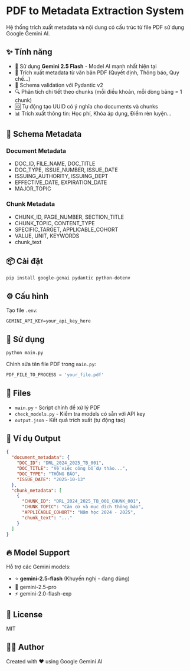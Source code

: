 # PDF to Metadata Extraction System

Hệ thống trích xuất metadata và nội dung có cấu trúc từ file PDF sử dụng Google Gemini AI.

## ✨ Tính năng

- 🤖 Sử dụng **Gemini 2.5 Flash** - Model AI mạnh nhất hiện tại
- 📄 Trích xuất metadata từ văn bản PDF (Quyết định, Thông báo, Quy chế...)
- 🎯 Schema validation với Pydantic v2
- 🔍 Phân tích chi tiết theo chunks (mỗi điều khoản, mỗi dòng bảng = 1 chunk)
- 🆔 Tự động tạo UUID có ý nghĩa cho documents và chunks
- 📊 Trích xuất thông tin: Học phí, Khóa áp dụng, Điểm rèn luyện...

## 🚀 Schema Metadata

### Document Metadata
- DOC_ID, FILE_NAME, DOC_TITLE
- DOC_TYPE, ISSUE_NUMBER, ISSUE_DATE
- ISSUING_AUTHORITY, ISSUING_DEPT
- EFFECTIVE_DATE, EXPIRATION_DATE
- MAJOR_TOPIC

### Chunk Metadata
- CHUNK_ID, PAGE_NUMBER, SECTION_TITLE
- CHUNK_TOPIC, CONTENT_TYPE
- SPECIFIC_TARGET, APPLICABLE_COHORT
- VALUE, UNIT, KEYWORDS
- chunk_text

## 📦 Cài đặt

```bash
pip install google-genai pydantic python-dotenv
```

## ⚙️ Cấu hình

Tạo file `.env`:
```
GEMINI_API_KEY=your_api_key_here
```

## 🎯 Sử dụng

```python
python main.py
```

Chỉnh sửa tên file PDF trong `main.py`:
```python
PDF_FILE_TO_PROCESS = 'your_file.pdf'
```

## 📁 Files

- `main.py` - Script chính để xử lý PDF
- `check_models.py` - Kiểm tra models có sẵn với API key
- `output.json` - Kết quả trích xuất (tự động tạo)

## 🎨 Ví dụ Output

```json
{
  "document_metadata": {
    "DOC_ID": "DRL_2024_2025_TB_001",
    "DOC_TITLE": "Về việc công bố dự thảo...",
    "DOC_TYPE": "THÔNG BÁO",
    "ISSUE_DATE": "2025-10-13"
  },
  "chunk_metadata": [
    {
      "CHUNK_ID": "DRL_2024_2025_TB_001_CHUNK_001",
      "CHUNK_TOPIC": "Căn cứ và mục đích thông báo",
      "APPLICABLE_COHORT": "Năm học 2024 - 2025",
      "chunk_text": "..."
    }
  ]
}
```

## 🔥 Model Support

Hỗ trợ các Gemini models:
- ⭐ **gemini-2.5-flash** (Khuyến nghị - đang dùng)
- 💎 gemini-2.5-pro
- ⚡ gemini-2.0-flash-exp

## 📄 License

MIT

## 👨‍💻 Author

Created with ❤️ using Google Gemini AI
